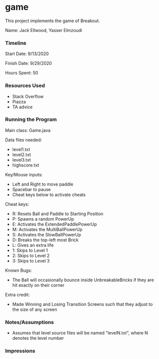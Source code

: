 game
====

This project implements the game of Breakout.

Name: Jack Ellwood, Yasser Elmzoudi

### Timeline

Start Date: 9/13/2020

Finish Date: 9/29/2020

Hours Spent: 50 

### Resources Used
- Stack Overflow
- Piazza
- TA advice

### Running the Program

Main class: Game.java

Data files needed: 
- level1.txt
- level2.txt
- level3.txt
- highscore.txt

Key/Mouse inputs: 
- Left and Right to move paddle
- Spacebar to pause
- Cheat keys below to activate cheats

Cheat keys:
- R: Resets Ball and Paddle to Starting Position
- P: Spawns a random PowerUp
- E: Activates the ExtendedPaddlePowerUp
- M: Activates the MultiBallPowerUp
- S: Activates the SlowBallPowerUp
- D: Breaks the top-left most Brick 
- L: Gives an extra life
- 1: Skips to Level 1
- 2: Skips to Level 2
- 3: Skips to Level 3

Known Bugs:
- The Ball will occasionally bounce inside UnbreakableBricks if they are hit exactly on their corner

Extra credit:
- Made Winning and Losing Transition Screens such that they adjust to the size of any screen


### Notes/Assumptions
- Assumes that level source files will be named "levelN.txt", where N denotes the level number 

### Impressions


